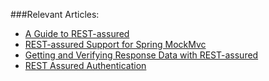 ###Relevant Articles:
- [A Guide to REST-assured](http://www.baeldung.com/rest-assured-tutorial)
- [REST-assured Support for Spring MockMvc](https://www.baeldung.com/spring-mock-mvc-rest-assured)
- [Getting and Verifying Response Data with REST-assured](https://www.baeldung.com/rest-assured-response)
- [REST Assured Authentication](https://www.baeldung.com/rest-assured-authentication)
